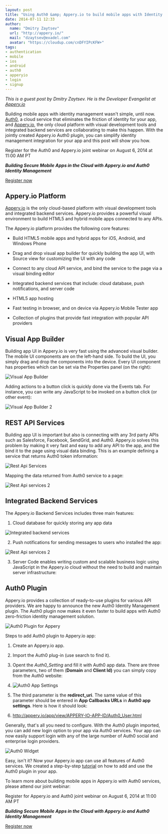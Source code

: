 ```yaml
---
layout: post
title: "Using Auth0 &amp; Appery.io to build mobile apps with Identity Management"
date: 2014-07-11 12:33
author:
  name: "Dmitry Zaytsev"
  url: "http://appery.io/"
  mail: "dzaytsev@exadel.com"
  avatar: "https://cloudup.com/cnDFYIPcKFW+"
tags:
- authentication
- mobile
- ios
- android
- auth0
- apperyio
- login
- signup
---
```


_This is a guest post by Dmitry Zaytsev. He is the Developer Evangelist at [Appery.io](http://appery.io)_


Building mobile apps with identity management wasn't simple, until now. [Auth0](http://auth0.com/), a cloud service that eliminates the friction of identity for your app, and [Appery.io](http://appery.io/), the only cloud platform with visual development tools and integrated backend services are collaborating to make this happen.  With the jointly created Appery.io Auth0 plugin, you can simplify identity management integration for your app and this post will show you how.

Register for the Auth0 and Appery.io joint webinar on August 6, 2014 at 11:00 AM PT

**_Building Secure Mobile Apps in the Cloud with Appery.io and Auth0 Identity Management_**

[Register now](http://www.exadel.com/08062014Webinar)

<!-- more -->

## Appery.io Platform

[Appery.io](http://appery.io/) is the only cloud-based platform with visual development tools and integrated backend services. Appery.io provides a powerful visual environment to build HTML5 and hybrid mobile apps connected to any APIs.

The Appery.io platform provides the following core features:

* Build HTML5 mobile apps and hybrid apps for iOS, Android, and Windows Phone

* Drag and drop visual app builder for quickly building the app UI, with Source view for customizing the UI with any code

* Connect to any cloud API service, and bind the service to the page via a visual binding editor

* Integrated backend services that include: cloud database, push notifications, and server code

* HTML5 app hosting

* Fast testing in browser, and on device via Appery.io Mobile Tester app

* Collection of plugins that provide fast integration with popular API providers

## Visual App Builder

Building app UI in Appery.io is very fast using the advanced visual builder. The mobile UI components are on the left-hand side. To build the UI, you simply drag and drop the components into the device. Every UI component has properties which can be set via the Properties panel (on the right):

![Visual App Builder](https://lh5.googleusercontent.com/B2DAF0cEAbgb3FsiqaInSdZ8RkkHLExj5-9izi1aR2mnTxQliOZkF3ZMUJ6IP4RhqVq5hWiFkVULkd3iy99u8sidtNSISkwnWacj_JSkkbBKLbVDQFuPOrGAwq3waXLncg)

Adding actions to a button click is quickly done via the Events tab. For instance, you can write any JavaScript to be invoked on a button click (or other event):

![Visual App Builder 2](https://lh3.googleusercontent.com/7GyJZC8SXIFWrwOiyWBTgEMfv081O7ieCVrQowtQWDXyDV12f49KNkdzw7oCbRgV67SnMw0PuRnnATbWN0U_c4fkCPZTJajT2OC_o-Ks6aCSG9-6bAEvGIvtdPOVU_QvWg)

## REST API Services

Building app UI is important but also is connecting with any 3rd party APIs such as Salesforce, Facebook, SendGrid, and Auth0. Appery.io solves this problem by making it very fast and easy to add any API to the app, and the bind it to the page using visual data binding. This is an example defining a service that returns Auth0 token information:

![Rest Api Services](https://lh3.googleusercontent.com/38L2zBGsejbOwDDDVGiTlsSsYepC8XLAQiDzR_fNpz1i02hmbA9BVE4dyM1r7APEZogKuxb2tWMH7mDzc0WymXh-FLM_Oym8rYuQI7oAZkDNXwUnXK7PzvWEJ1qS6OD2eQ)

Mapping the data returned from Auth0 service to a page:

![Rest Api services 2](https://lh6.googleusercontent.com/f0v1GEYi6GUCP1Z064X4Fr47F-vbzARBElLwEF5bwDvh7a7OAGoQV1agDDozkV6IxGdYRVlRo90sJqnboq5nFJA9yjQnW2tCRhik2JvvIELZn-gtZu-ANgQU0MPCwt5TFw)

## Integrated Backend Services

The Appery.io Backend Services includes three main features:

1. Cloud database for quickly storing any app data

![Integrated backend services](https://lh3.googleusercontent.com/J6hLmFvRmo_1AeIDfcfRt_xTRlp98RrP8Z3UOjFsRojVBMtZvyFH8kUV2K8lKYblaGVLFUYqOT5Sa_qEnt1DTUyV6JSD3ZlKjt-XV7xj6W_t6CYyhbZIFJTJm6BP6H55eQ)

2. Push notifications for sending messages to users who installed the app:

![Rest Api services 2](https://lh5.googleusercontent.com/I_BtkIOTQYzvaUJ1zQYVdXpg__MpJDy2VXbsCXXmnLfmw0X5WrHsFckKIZ2E9br6Vk6AwpZv2TZ0t9AOOQu7tSsGw1ArySLTpYZg4dcER3ojZB9vmsKQy1uf980NqBuegw)

3. Server Code enables writing custom and scalable business logic using JavaScript in the Appery.io cloud without the need to build and maintain server infrastructure:

## Auth0 Plugin

Appery.io provides a collection of ready-to-use plugins for various API providers. We are happy to announce the new Auth0 Identity Management plugin. The Auth0 plugin now makes it even faster to build apps with Auth0 zero-friction identity management solution.

![Auth0 Plugin for Appery](https://lh6.googleusercontent.com/ppOeUfH8YjtxPFsNAUql8TftkmrTnBzHpbsXnScEE3JYmnrdnH3FUnC2bX-fTGvgQo3_4395uKX398DmQbOfFRg_hJTpPOSs_Fulh4dUk1lF09HiNdzOdex_XER4pDXCWg)

Steps to add Auth0 plugin to Appery.io app:

1. Create an Appery.io app.

2. Import the Auth0 plug-in (use search to find it).

3. Opent the *Auth0_Setting* and fill it with Auth0 app data. There are three parameters, two of them (**Domain** and **Client Id)** you can simply copy from the Auth0 website:

4. ![Auth0 App Settings](https://lh5.googleusercontent.com/kILU4jMp7WNqyUDzgwrB-FA-3TAJ-Sp32p8ITryDkPYVYCn8_a8GVwwmAweF-OtAQvsFt0iDe6UcCiUjeD8s9ZTeCPI4g64odHhDicvmCob5eHMw0IJhap3MSDkJEOhFCw)

5. The third parameter is the **redirect_uri**. The same value of this parameter should be entered in **App Callbacks URLs** in **Auth0 app settings**. Here is how it should look:

6. http://appery.io/app/view/APPERY-IO-APP-ID/Auth0_User.html

Generally, that's all you need to configure. With the Auth0 plugin imported, you can add new login option to your app via Auth0 services. Your app can now easily support login with any of the large number of Auth0 social and enterprise login providers.

![Auth0 Widget](https://cloudup.com/cI2LilQrCOd+)

Easy, isn't it? Now your Appery.io app can use all features of Auth0 services. We created  a step-by-step [tutorial](http://devcenter.appery.io/documentation/plugins/using-the-auth0-plug-in-for-simple-identity-managment/) on how to add and use the Auth0 plugin in your app.

To learn more about building mobile apps in Appery.io with Auth0 services, please attend our joint webinar:

Register for Appery.io and Auth0 joint webinar on August 6, 2014 at 11:00 AM PT

**_Building Secure Mobile Apps in the Cloud with Appery.io and Auth0 Identity Management_**

[Register now](http://www.exadel.com/08062014Webinar)


